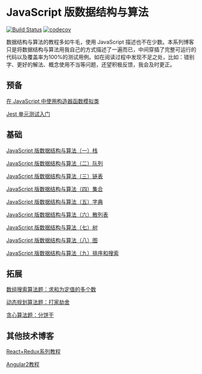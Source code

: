 # JavaScript 版数据结构与算法
[![Build Status](https://travis-ci.org/lewis617/javascript-datastructures-algorithms.svg?branch=master)](https://travis-ci.org/lewis617/javascript-datastructures-algorithms)
[![codecov](https://codecov.io/gh/lewis617/javascript-datastructures-algorithms/branch/master/graph/badge.svg)](https://codecov.io/gh/lewis617/javascript-datastructures-algorithms)

数据结构与算法的教程多如牛毛，使用 JavaScript 描述也不在少数。本系列博客只是将数据结构与算法用我自己的方式描述了一遍而已，中间穿插了完整可运行的代码以及覆盖率为100%的测试用例。如在阅读过程中发现不足之处，比如：错别字、更好的解法、概念使用不当等问题，还望积极反馈，我会及时更正。

## 预备

[在 JavaScript 中使用构造器函数模拟类](https://lewis617.github.io/2017/02/15/construcor-function-create-class/)

[Jest 单元测试入门](https://lewis617.github.io/2017/02/15/start-jest/)

## 基础

[JavaScript 版数据结构与算法（一）栈](https://lewis617.github.io/2017/02/15/stack/)

[JavaScript 版数据结构与算法（二）队列](https://lewis617.github.io/2017/02/15/queue/)

[JavaScript 版数据结构与算法（三）链表](https://lewis617.github.io/2017/02/15/linked-list/)

[JavaScript 版数据结构与算法（四）集合](https://lewis617.github.io/2017/02/16/set/)

[JavaScript 版数据结构与算法（五）字典](https://lewis617.github.io/2017/02/17/dictionary/)

[JavaScript 版数据结构与算法（六）散列表](https://lewis617.github.io/2017/02/17/hash-table/)

[JavaScript 版数据结构与算法（七）树](https://lewis617.github.io/2017/02/18/tree/)

[JavaScript 版数据结构与算法（八）图](https://lewis617.github.io/2017/02/19/graph/)

[JavaScript 版数据结构与算法（九）排序和搜索](https://lewis617.github.io/2017/02/20/sort-and-search/)

## 拓展

[数组搜索算法题：求和为定值的多个数](https://lewis617.github.io/2017/03/09/n-sum/)

[动态规划算法题：打家劫舍](https://lewis617.github.io/2017/03/10/house-robber/)

[贪心算法题：分饼干](https://lewis617.github.io/2017/03/11/assign-cookies/)

## 其他技术博客

[React+Redux系列教程](https://github.com/lewis617/react-redux-tutorial)

[Angular2教程](https://github.com/lewis617/angular2-tutorial)

